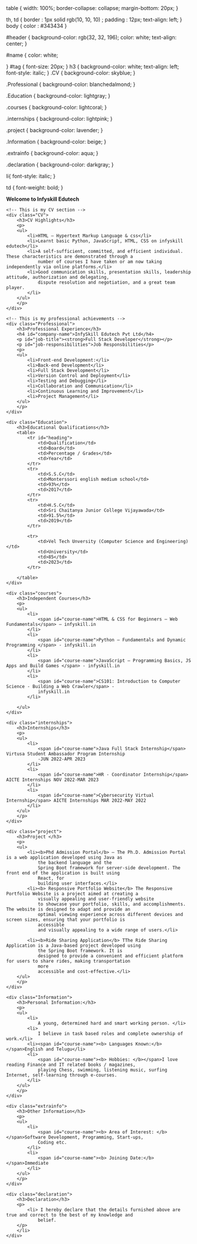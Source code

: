 <html>

<head>
    <title>InfySkill portfolio</title>
    <!-- Linking CSS file to our HTML page -->
<!--    <link rel="stylesheet" href="styles.css"> -->
  <scprit>
    table {
    width: 100%;
    border-collapse: collapse;
    margin-bottom: 20px;
}

th, td {
    border : 1px solid rgb(10, 10, 10) ;
    padding : 12px;
    text-align: left;
}
body {
    color : #343434
}


#header {
    background-color: rgb(32, 32, 196);
    color: white;
    text-align: center;
}

#name {
    color: white;

}
#tag {
    font-size: 20px;
}
h3 {
    background-color: white;
    text-align: left;
    font-style: italic;
}
.CV {
    background-color: skyblue;
}

.Professional {
    background-color: blanchedalmond;
}

.Education {
    background-color: lightgray;
}

.courses {
    background-color: lightcoral;
}

.internships {
    background-color: lightpink;
}

.project {
    background-color: lavender;
}

.Information {
    background-color: beige;
}

.extrainfo {
    background-color: aqua;
}

.declaration {
 background-color: darkgray;
}

li{
    font-style: italic;
}

td {
    font-weight: bold;
}
  </scprit>
</head>
 
<body>
    <!-- This is my header section -->
    <div id="header">
        <p id="tag"><strong>Welcome to Infyskill Edutech</strong></p>
    </div>

    <!-- This is my CV section -->
    <div class="CV">
        <h3>CV Highlights</h3>
        <p>
        <ul>
            <li>HTML – Hypertext Markup Language & css</li>
            <li>Learnt basic Python, JavaScript, HTML, CSS on infyskill edutech</li>
            <li>A self-sufficient, committed, and efficient individual. These characteristics are demonstrated through a
                number of courses I have taken or am now taking independently via online platforms.</li>
            <li>Good communication skills, presentation skills, leadership attitude, authorization and delegating,
                dispute resolution and negotiation, and a great team player.
            </li>
        </ul>
        </p>
    </div>

    <!-- This is my professional achievements -->
    <div class="Professional">
        <h3>Professional Experience</h3>
        <h4 id="company-name">InfySkill Edutech Pvt Ltd</h4>
        <p id="job-title"><strong>Full Stack Developer</strong></p>
        <p id="job-responsibilities">Job Responsbilities</p>
        <p>
        <ul>
            <li>Front-end Development:</li>
            <li>Back-end Development</li>
            <li>Full Stack Development</li>
            <li>Version Control and Deployment</li>
            <li>Testing and Debugging</li>
            <li>Collaboration and Communication</li>
            <li>Continuous Learning and Improvement</li>
            <li>Project Management</li>
        </ul>
        </p>
    </div>

    <div class="Education">
        <h3>Educational Qualifications</h3>
        <table>
            <tr id="heading">
                <td>Qualification</td>
                <td>Board</td>
                <td>Percentage / Grades</td>
                <td>Year</td>
            </tr>
            <tr>
                <td>S.S.C</td>
                <td>Monterssori english medium school</td>
                <td>93%</td>
                <td>2017</td>
            </tr>
            <tr>
                <td>H.S.C</td>
                <td>Sri Chaitanya Junior College Vijayawada</td>
                <td>91.5%</td>
                <td>2019</td>
            </tr>

            <tr>
                <td>Vel Tech Unversity (Computer Science and Engineering)</td>
                <td>University</td>
                <td>85</td>
                <td>2023</td>
            </tr>

        </table>
    </div>

    <div class="courses">
        <h3>Independent Courses</h3>
        <p>
        <ul>
            <li>
                <span id="course-name">HTML & CSS for Beginners – Web Fundamentals</span> – infyskill.in
            </li>
            <li>
                <span id="course-name">Python – Fundamentals and Dynamic Programming </span> - infyskill.in
            </li>
            <li>
                <span id="course-name">JavaScript – Programming Basics, JS Apps and Build Games </span> - infyskill.in
            </li>
            <li>
                <span id="course-name">CS101: Introduction to Computer Science - Building a Web Crawler</span> -
                infyskill.in
            </li>

        </ul>
    </div>

    <div class="internships">
        <h3>Internships</h3>
        <p>
        <ul>
            <li>
                <span id="course-name">Java Full Stack Internship</span> Virtusa Student Ambassador Program Internship
                -JUN 2022-APR 2023
            </li>
            <li>
                <span id="course-name">HR - Coordinator Internship</span> AICTE Internships NOV 2022-MAR 2023
            </li>
            <li>
                <span id="course-name">Cybersecurity Virtual Internship</span> AICTE Internships MAR 2022-MAY 2022
            </li>
        </ul>
        </p>
    </div>

    <div class="project">
        <h3>Project </h3>
        <p>
        <ul>
            <li><b>Phd Admission Portal</b> – The Ph.D. Admission Portal is a web application developed using Java as
                the backend language and the
                Spring Boot framework for server-side development. The front end of the application is built using
                React, for
                building user interfaces.</li>
            <li><b> Responsive Portfolio Website</b> The Responsive Portfolio Website is a project aimed at creating a
                visually appealing and user-friendly website
                to showcase your portfolio, skills, and accomplishments. The website is designed to adapt and provide an
                optimal viewing experience across different devices and screen sizes, ensuring that your portfolio is
                accessible
                and visually appealing to a wide range of users.</li>

            <li><b>Ride Sharing Application</b> TThe Ride Sharing Application is a Java-based project developed using
                the Spring Boot framework. It is
                designed to provide a convenient and efficient platform for users to share rides, making transportation
                more
                accessible and cost-effective.</li>
        </ul>
        </p>
    </div>

    <div class="Information">
        <h3>Personal Information:</h3>
        <p>
        <ul>
            <li>
                A young, determined hard and smart working person. </li>
            <li>
                I believe in task based roles and complete ownership of work.</li>
            <li><span id="course-name"><b> Languages Known:</b></span>English and Telugu</li>
            <li>
                <span id="course-name"><b> Hobbies: </b></span>I love reading Finance and IT related books / magazines,
                playing Chess, swimming, listening music, surfing Internet, self-learning through e-courses.
            </li>
        </ul>
        </p>
    </div>

    <div class="extrainfo">
        <h3>Other Information</h3>
        <p>
        <ul>
            <li>
                <span id="course-name"><b> Area of Interest: </b></span>Software Development, Programming, Start-ups,
                Coding etc.
            </li>
            <li>
                <span id="course-name"><b> Joining Date:</b></span>Immediate
            </li>
        </ul>
        </p>
    </div>

    <div class="declaration">
        <h3>Declaration</h3>
        <p>
            <li> I hereby declare that the details furnished above are true and correct to the best of my knowledge and
                belief.
        </p>
        </li>
    </div>

</body>

</html>
